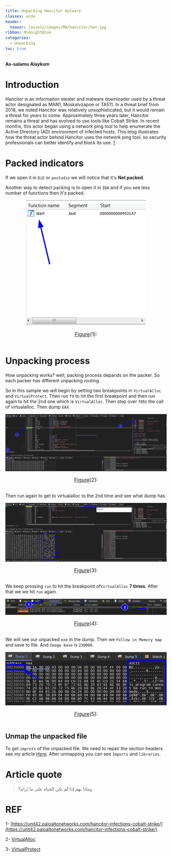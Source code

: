```yaml
---
title: Unpacking Hancitor malware
classes: wide
header:
  teaser: /assets/images/MA/hancitor/han.jpg
ribbon: MidnightBlue
categories:
  - Unpacking
toc: true
---
```


**As-salamu Alaykum**

# Introduction
Hancitor is an information stealer and malware downloader used by a threat actor designated as MAN1, Moskalvzapoe or TA511. In a threat brief from 2018, we noted Hancitor was relatively unsophisticated, but it would remain a threat for years to come. Approximately three years later, Hancitor remains a threat and has evolved to use tools like Cobalt Strike. In recent months, this actor began using a network ping tool to help enumerate the Active Directory (AD) environment of infected hosts. This blog illustrates how the threat actor behind Hancitor uses the network ping tool, so security professionals can better identify and block its use. [1](https://unit42.paloaltonetworks.com/hancitor-infections-cobalt-strike/)

# Packed indicators

If we open it in `DiE` or `pestudio` we will notice that it's **Not packed**.

Another way to detect packing is to open it in `IDA` and if you see less number of functions then It's packed.

<p align="center">
  <img src="/assets/images/MA/hancitor/1.png" />
</p>
<center><font size="3"> <u>Figure</u>(1): <u></u> </font></center> 
<br>

# Unpacking process

How unpacking works? well, packing process depands on the packer. So each packer has different unpacking routing.

So in this sample we will begin by setting two breakpoints in `VirtualAlloc` and `VirtualProtect`. Then run `f9` to hit the first breakpoint and then run again to hit the 2nd one which is `VirtualAlloc`. Then step over `f8`to the call of virtualalloc. Then dump `EAX`.

<p align="center">
  <img src="/assets/images/MA/hancitor/2.png" />
</p>
<center><font size="3"> <u>Figure</u>(2): <u></u> </font></center> 
<br>

Then run again to get to virtualalloc to the 2nd time and see what dump has.

<p align="center">
  <img src="/assets/images/MA/hancitor/3.png" />
</p>
<center><font size="3"> <u>Figure</u>(3): <u></u> </font></center> 
<br>

We keep pressing `run` to hit the breakpoint of`VirtualAlloc` **7 times**. After that we we hit `run` again.

<p align="center">
  <img src="/assets/images/MA/hancitor/4.png" />
</p>
<center><font size="3"> <u>Figure</u>(4): <u></u> </font></center> 
<br>

We will see our unpacked `exe` in the dump. Then we `Follow in Memory map` and save to file. And `Image base` is `230000`.

<p align="center">
  <img src="/assets/images/MA/hancitor/5.png" />
</p>
<center><font size="3"> <u>Figure</u>(5): <u></u> </font></center> 
<br>

## Unmap the unpacked file

To get `improts` of the unpacked file. We need to repair the section headers see my article [Here](https://muha2xmad.github.io/malware-analysis/emotet-part-2/#unmap-the-unpacked-file). After unmapping you can see `Imports` and `libraries`. 




# Article quote

> وماذا يهم إذا لم تكن الحياة على ما يُرام؟

# REF

1- [https://unit42.paloaltonetworks.com/hancitor-infections-cobalt-strike/](https://unit42.paloaltonetworks.com/hancitor-infections-cobalt-strike/)

2- [VirtualAlloc](https://docs.microsoft.com/en-us/windows/win32/api/memoryapi/nf-memoryapi-virtualalloc)

3- [VirtualProtect](https://docs.microsoft.com/en-us/windows/win32/api/memoryapi/nf-memoryapi-virtualprotect)